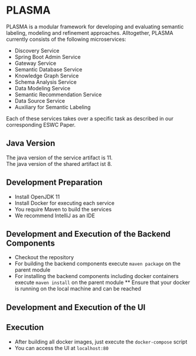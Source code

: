 # PLASMA

PLASMA is a modular framework for developing and evaluating semantic labeling, modeling and refinement approaches. Alltogether, PLASMA currently consists of the following microservices: 

* Discovery Service 
* Spring Boot Admin Service
* Gateway Service
* Semantic Database Service
* Knowledge Graph Service
* Schema Analysis Service
* Data Modeling Service 
* Semantic Recommendation Service
* Data Source Service 
* Auxiliary for Semantic Labeling

Each of these services takes over a specific task as described in our corresponding ESWC Paper. 

## Java Version
The java version of the service artifact is 11.  
The java version of the shared artifact ist 8.

## Development Preparation
* Install OpenJDK 11
* Install Docker for executing each service
* You require Maven to build the services
* We recommend IntelliJ as an IDE

## Development and Execution of the Backend Components
* Checkout the repository
* For building the backend components execute ```maven package``` on the parent module
* For installing the backend components including docker containers execute ```maven install``` on the parent module
** Ensure that your docker is running on the local machine and can be reached

## Development and Execution of the UI

## Execution
* After building all docker images, just execute the ```docker-compose``` script
* You can access the UI at ```localhost:80```
